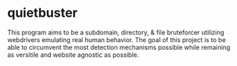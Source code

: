 # quietbuster

This program aims to be a subdomain, directory, & file bruteforcer utilizing webdrivers emulating real human behavior.
The goal of this project is to be able to circumvent the most detection mechanisms possible while remaining as versitile and
website agnostic as possible.